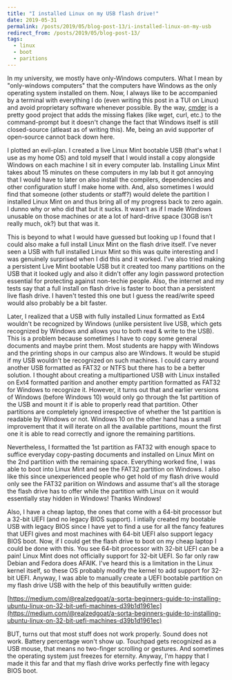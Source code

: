 ```yaml
---
title: "I installed Linux on my USB flash drive!"
date: 2019-05-31
permalink: /posts/2019/05/blog-post-13/i-installed-linux-on-my-usb
redirect_from: /posts/2019/05/blog-post-13/
tags:
  - linux
  - boot
  - paritions
---
```


In my university, we mostly have only-Windows computers. What I mean by "only-windows computers" that the computers
have Windows as the only operating system installed on them. Now, I always like to be accompanied by a terminal
with everything I do (even writing this post in a TUI on Linux) and avoid proprietary software whenever possible.
By the way, [cmder](https://github.com/cmderdev/cmder) is a pretty good project that adds the missing flakes (like
wget, curl, etc.) to the command-prompt but it doesn't change the fact that Windows itself is still closed-source
(atleast as of writing this). Me, being an avid supporter of open-source cannot back down here.

I plotted an evil-plan. I created a live Linux Mint bootable USB (that's what I use as my home OS) and told myself
that I would install a copy alongside Windows on each machine I sit in every computer lab. Installing Linux Mint
takes about 15 minutes on these computers in my lab but it got annoying that I would have to later on also
install the compilers, dependencies and other configuration stuff I make home with. And, also sometimes I would
find that someone (other students or staff?) would delete the partition I installed Linux Mint on and thus bring all of
my progress back to zero again. I dunno why or who did that but it sucks. It wasn't as if I made Windows unusable on
those machines or ate a lot of hard-drive space (30GB isn't really much, ok?) but that was it.

This is beyond to what I would have guessed but looking up I found that I could also make a full install Linux Mint
on the flash drive itself. I've never seen a USB with full installed Linux Mint so this was quite interesting and
I was genuinely surprised when I did this and it worked. I've also tried making a persistent Live Mint bootable
USB but it created too many partitions on the USB that it looked ugly and also it didn't offer any login password
protection essential for protecting against non-techie people. Also, the internet and my tests say that
a full install on flash drive is faster to boot than a persistent live flash drive. I haven't tested this one
but I guess the read/write speed would also probably be a bit faster.

Later, I realized that a USB with fully installed Linux formatted as Ext4 wouldn't be recognized by Windows
(unlike persistent live USB, which gets recognized by Windows and allows you to both read & write to the USB). This is a
problem because sometimes I have to copy some general documents and maybe print them. Most students are happy
with Windows and the printing shops in our campus also are Windows. It would be stupid if my USB wouldn't be
recognized on such machines. I could carry around another USB formatted as FAT32 or NTFS but there has to be a
better solution. I thought about creating a multipartioned USB with Linux installed on Ext4 formatted parition
and another empty partition formatted as FAT32 for Windows to recognize it. However, it turns out that and earlier
versions of Windows (before Windows 10) would only go through the 1st partition of the USB and mount it if is able
to properly read that partition. Other partitions are completely ignored irrespective of whether the 1st partition
is readable by Windows or not. Windows 10 on the other hand has a small improvement that it will iterate on all
the available partitions, mount the first one it is able to read correctly and ignore the remaining partitions.

Nevertheless, I formatted the 1st partition as FAT32 with enough space to suffice everyday copy-pasting documents
and installed on Linux Mint on the 2nd partition with the remaining space. Everything worked fine, I was able to boot
into Linux Mint and see the FAT32 partition on Windows. I also like this since unexperienced people who get hold
of my flash drive would only see the FAT32 pariition on Windows and assume that's all the storage the flash drive
has to offer while the partition with Linux on it would essentially stay hidden in Windows! Thanks Windows!

Also, I have a cheap laptop, the ones that come with a 64-bit processor but a 32-bit UEFI (and no legacy BIOS support).
I intially created my bootable USB with legacy BIOS since I have yet to find a use for all the fancy features that
UEFI gives and most machines with 64-bit UEFI also support legacy BIOS boot. Now, if I could get the flash drive to
boot on my cheap laptop I could be done with this. You see 64-bit processor with 32-bit UEFI can be a pain! Linux
Mint does not officially support for 32-bit UEFI. So far only raw Debian and Fedora does AFAIK. I've heard this is a
limitation in the Linux kernel itself, so these OS probably modify the kernel to add support for 32-bit UEFI. Anyway,
I was able to manually create a UEFI bootable partition on my flash drive USB with the help of this beautifully written guide:

[https://medium.com/@realzedgoat/a-sorta-beginners-guide-to-installing-ubuntu-linux-on-32-bit-uefi-machines-d39b1d1961ec](https://medium.com/@realzedgoat/a-sorta-beginners-guide-to-installing-ubuntu-linux-on-32-bit-uefi-machines-d39b1d1961ec)

BUT, turns out that most stuff does not work properly. Sound does not work. Battery percentage won't show up.
Touchpad gets recognized as a USB mouse, that means no two-finger scrolling or gestures. And sometimes the operating
system just freezes for eternity. Anyway, I'm happy that I made it this far and that my flash drive works perfectly
fine with legacy BIOS boot.
